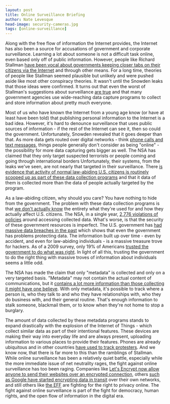 ```yaml
---
layout: post
title: Online Surveillance Briefing
author: Nate Levesque
head-image: security-cameras.jpg
tags: [online-surveillance]
---
```


Along with the free flow of information the Internet provides, the Internet has also been a source for accusations of government and corporate surveillance. Learning a lot about someone is not a difficult task online, even based only off of public information. However, people like Richard Stallman [have been vocal about governments keeping closer tabs on their citizens via the Internet](https://www.wired.com/2013/10/a-necessary-evil-what-it-takes-for-democracy-to-survive-surveillance/) and through other means. For a long time, theories of people like Stallman seemed plausible but unlikely and were pushed aside like most other conspiracy theories. It wasn't until the Snowden leaks that those ideas were confirmed. It turns out that even the worst of Stallman's suggestions about surveillance [are true](http://www.cbsnews.com/feature/nsa-surveillance-exposed/) and that many government agencies use wide-reaching data capture programs to collect and store information about pretty much everyone.

Most of us who have known the Internet from a young age know (or have at least have been told) that publishing personal information to the Internet is a bad idea. However, it's hard to denounce surveillance that uses public sources of information - if the rest of the Internet can see it, then so could the government. Unfortunately, Snowden revealed that it goes deeper than that. As more data gets routed over digital networks - think [phone calls and text messages](https://www.eff.org/nsa-spying), things people generally don't consider as being "online" - the possibility for more data capturing gets bigger as well. The NSA has claimed that they only target suspected terrorists or people coming and going through international borders Unfortunately, their systems, from the leaks we've seen, are not nearly that targeted in their surveillance. There [is evidence that activity of normal law-abiding U.S. citizens is routinely scooped up as part of these data collection programs](https://www.washingtonpost.com/world/national-security/in-nsa-intercepted-data-those-not-targeted-far-outnumber-the-foreigners-who-are/2014/07/05/8139adf8-045a-11e4-8572-4b1b969b6322_story.html) and that it data of them is collected more than the data of people actually targeted by the program.

As a law-abiding citizen, why should you care? You have nothing to hide from the government. The problem with these data collection programs is that [we don't actually know](https://www.aclu.org/blog/prospect-blackmail-nsa) the entirety what they're used for and how they actually affect U.S. citizens. The NSA, in a single year, [2,776 violations of policies](https://www.washingtonpost.com/world/national-security/nsa-broke-privacy-rules-thousands-of-times-per-year-audit-finds/2013/08/15/3310e554-05ca-11e3-a07f-49ddc7417125_story.html) around accessing collected data. What's worse, is that the security of these government resources is imperfect. The U.S. government has [had massive data breaches in the past](http://www.nbcnews.com/tech/security/federal-data-breach-can-government-protect-itself-hackers-n370556) which shows that even the government has problems protecting data. The information built up over time - even by accident, and even for law-abiding individuals - is a massive treasure trove for hackers. As of a 2009 survey, only 19% of Americans [trusted the government to do what was right](http://www.gallup.com/poll/5392/Trust-Government.aspx). In light of all this, trusting the government to do the right thing with massive troves of information about individuals seems a little odd.

The NSA has made the claim that only "metadata" is collected and only on a very targeted basis. "Metadata" may not contain the actual content of communications, but it [contains a lot more information than those collecting it might have one believe](http://money.cnn.com/2014/01/17/technology/security/obama-metadata-nsa/index.html). With only metadata, it's possible to track where a person is, who they talk to and who they have relationships with, who they do business with, and their general routine. That's enough information to stalk someone, blackmail them, or to know when they're not home to stop a burglary.

The amount of data collected by these metadata programs stands to expand drastically with the explosion of the Internet of Things - which collect similar data as part of their intentional features. These devices are making their way into everyday life and are always present, uploading information to various places to provide their features. Phones are already ubiquitous and in other countries [have used to track protesters](https://arstechnica.com/tech-policy/2014/01/ukrainian-police-use-cellphones-to-track-protestors-court-order-shows/). And we know now, that there is far more to this than the ramblings of Stallman. While online surveillance has been a relatively quiet battle, especially while the more immediate issue of net neutrality rages, the fight against online surveillance has too been raging. Companies like [Let's Encrypt now allow anyone to send their websites over an encrypted connection](https://letsencrypt.org/), others [such as Google have started encrypting data in transit](https://techcrunch.com/2014/03/20/gmail-traffic-between-google-servers-now-encrypted-to-thwart-nsa-snooping/) over their own networks, and still others like [the EFF](https://www.eff.org/nsa-spying) are fighting for the right to privacy online. The fight against online surveillance is part of the fight for democracy, human rights, and the open flow of information in the digital era.
